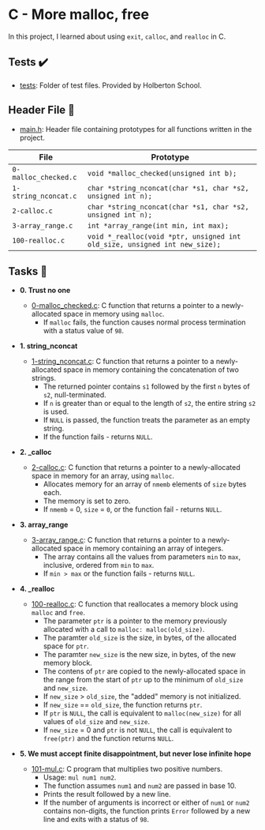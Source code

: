 # C - More malloc, free

In this project, I learned about using `exit`, `calloc`, and `realloc` in C.

## Tests :heavy_check_mark:

- [tests](./tests): Folder of test files. Provided by Holberton School.

## Header File :file_folder:

- [main.h](./main.h): Header file containing prototypes for all functions written in
  the project.

| File                 | Prototype                                                                  |
| -------------------- | -------------------------------------------------------------------------- |
| `0-malloc_checked.c` | `void *malloc_checked(unsigned int b);`                                    |
| `1-string_nconcat.c` | `char *string_nconcat(char *s1, char *s2, unsigned int n);`                |
| `2-calloc.c`         | `char *string_nconcat(char *s1, char *s2, unsigned int n);`                |
| `3-array_range.c`    | `int *array_range(int min, int max);`                                      |
| `100-realloc.c`      | `void *_realloc(void *ptr, unsigned int old_size, unsigned int new_size);` |

## Tasks :page_with_curl:

- **0. Trust no one**

  - [0-malloc_checked.c](./0-malloc_checked.c): C function that returns a
    pointer to a newly-allocated space in memory using `malloc`.
    - If `malloc` fails, the function causes normal process termination with a status value
      of `98`.

- **1. string_nconcat**

  - [1-string_nconcat.c](./1-string_nconcat.c): C function that returns a pointer to a
    newly-allocated space in memory containing the concatenation of two strings.
    - The returned pointer contains `s1` followed by the first `n` bytes
      of `s2`, null-terminated.
    - If `n` is greater than or equal to the length of `s2`, the entire string `s2` is used.
    - If `NULL` is passed, the function treats the parameter as an empty string.
    - If the function fails - returns `NULL`.

- **2. \_calloc**

  - [2-calloc.c](./2-calloc.c): C function that returns a pointer to a newly-allocated space
    in memory for an array, using `malloc`.
    - Allocates memory for an array of `nmemb` elements of `size` bytes each.
    - The memory is set to zero.
    - If `nmemb` = 0, `size` = `0`, or the function fail - returns `NULL`.

- **3. array_range**

  - [3-array_range.c](./3-array_range.c): C function that returns a pointer to a
    newly-allocated space in memory containing an array of integers.
    - The array contains all the values from parameters `min` to `max`, inclusive,
      ordered from `min` to `max`.
    - If `min > max` or the function fails - returns `NULL`.

- **4. \_realloc**

  - [100-realloc.c](./100-realloc.c): C function that reallocates a memory block using
    `malloc` and `free`.
    - The parameter `ptr` is a pointer to the memory previously allocated with
      a call to `malloc: malloc(old_size)`.
    - The paramter `old_size` is the size, in bytes, of the allocated space for `ptr`.
    - The paramter `new_size` is the new size, in bytes, of the new memory block.
    - The contens of `ptr` are copied to the newly-allocated space in the range from the
      start of `ptr` up to the minimum of `old_size` and `new_size`.
    - If `new_size` > `old_size`, the "added" memory is not initialized.
    - If `new_size` == `old_size`, the function returns `ptr`.
    - If `ptr` is `NULL`, the call is equivalent to `malloc(new_size)` for all values of
      `old_size` and `new_size`.
    - If `new_size` = 0 and `ptr` is not `NULL`, the call is equivalent to
      `free(ptr)` and the function returns `NULL`.

- **5. We must accept finite disappointment, but never lose infinite hope**
  - [101-mul.c](./101-mul.c): C program that multiplies two positive numbers.
    - Usage: `mul num1 num2`.
    - The function assumes `num1` and `num2` are passed in base 10.
    - Prints the result followed by a new line.
    - If the number of arguments is incorrect or either of `num1` or `num2`
      contains non-digits, the function prints `Error` followed by a new line and
      exits with a status of `98`.
